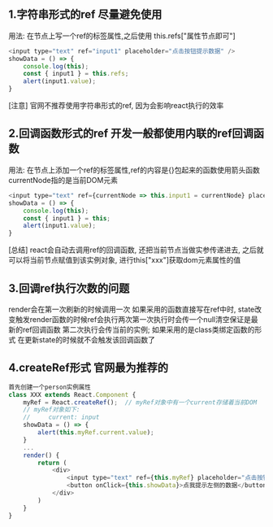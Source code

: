 ## 1.字符串形式的ref 尽量避免使用
用法: 
在节点上写一个ref的标签属性,之后使用 this.refs["属性节点即可"]
```javascript
<input type="text" ref="input1" placeholder="点击按钮提示数据" />
showData = () => {
    console.log(this);
    const { input1 } = this.refs;
    alert(input1.value); 
}
```
[注意] 官网不推荐使用字符串形式的ref, 因为会影响react执行的效率

## 2.回调函数形式的ref 开发一般都使用内联的ref回调函数
用法:
在节点上添加一个ref的标签属性,ref的内容是{}包起来的函数使用箭头函数 currentNode指的是当前DOM元素
```javascript
<input type="text" ref={currentNode => this.input1 = currentNode} placeholder="点击按钮提示数据" />
showData = () => {
    console.log(this);
    const { input1 } = this;
    alert(input1.value); 
}
```
[总结] react会自动去调用ref的回调函数, 还把当前节点当做实参传递进去, 之后就可以将当前节点赋值到该实例对象, 进行this["xxx"]获取dom元素属性的值

## 3.回调ref执行次数的问题
render会在第一次刷新的时候调用一次
如果采用的函数直接写在ref中时, state改变触发render函数的时候ref会执行两次第一次执行时会传一个null清空保证是最新的ref回调函数
第二次执行会传当前的实例;
如果采用的是class类绑定函数的形式 在更新state的时候就不会触发该回调函数了


## 4.createRef形式 官网最为推荐的
```javascript
首先创建一个person实例属性 
class XXX extends React.Component {
    myRef = React.createRef();  // myRef对象中有一个current存储着当前DOM
    // myRef对象如下:
    //     current: input
    showData = () => {
        alert(this.myRef.current.value);
    }
    ...
    render() {
        return (
            <div>
                <input type="text" ref={this.myRef} placeholder="点击按钮提示数据" /> &nbsp;
                <button onClick={this.showData}>点我提示左侧的数据</button> &nbsp;
            </div>
        )
    }  
}
```    





